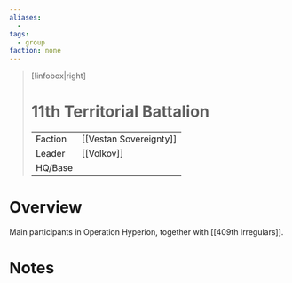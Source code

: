 ```yaml
---
aliases:
  -
tags:
  - group
faction: none
---
```

> [!infobox|right] 
> # 11th Territorial Battalion
> | | |
> | ---- | ---- |
> | Faction | [[Vestan Sovereignty]] |
> | Leader | [[Volkov]] |
> | HQ/Base | |


# Overview
Main participants in Operation Hyperion, together with [[409th Irregulars]].

# Notes